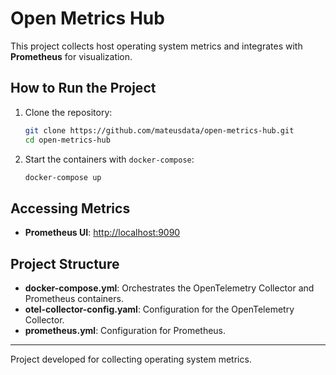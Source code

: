 # Open Metrics Hub

This project collects host operating system metrics and integrates with **Prometheus** for visualization.

## How to Run the Project

1. Clone the repository:

    ```bash
    git clone https://github.com/mateusdata/open-metrics-hub.git
    cd open-metrics-hub
    ```

2. Start the containers with `docker-compose`:

    ```bash
    docker-compose up
    ```

## Accessing Metrics

- **Prometheus UI**: [http://localhost:9090](http://localhost:9090)

## Project Structure

- **docker-compose.yml**: Orchestrates the OpenTelemetry Collector and Prometheus containers.
- **otel-collector-config.yaml**: Configuration for the OpenTelemetry Collector.
- **prometheus.yml**: Configuration for Prometheus.

---

Project developed for collecting operating system metrics.
